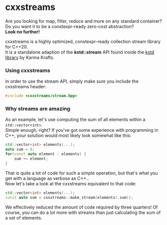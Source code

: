 # cxxstreams
Are you looking for map, filter, reduce and more on any standard container?  
Do you want it to be a constexpr-ready zero-cost abstraction?  
**Look no further!**

cxxstreams is a highly optimized, constexpr-ready collection stream library for C++20.  
It is a standalone adaption of the **kstd::stream** API found inside the [kstd library](https://git.karmakrafts.dev/kk/kstd)
by Karma Krafts.

### Using cxxstreams
In order to use the stream API, simply make sure you include the cxxstreams header:
```cpp 
#include <cxxstreams/stream.hpp>
```

### Why streams are amazing
As an example, let's use computing the sum of all elements within a `std::vector<int>`.  
Simple enough, right? If you've got some experience with programming in C++, your solution
would most likely look somewhat like this:

```cpp
std::vector<int> elements(...);
auto sum = 0;
for(const auto element : elements) {
    sum += element;
}
```

That is quite a lot of code for such a simple operation, but that's what you get with a language as verbose as C++..  
Now let's take a look at the cxxstreams equivalent to that code:

```cpp 
std::vector<int> elements(...);
const auto sum = cxxstreams::make_stream(elements).sum();
```

We effectively reduced the amount of code required by three quarters! Of course, you can do a lot more with streams than just 
calculating the sum of a set of elements.